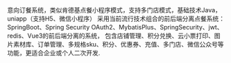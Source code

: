 意向订餐系统，类似肯德基点餐小程序模式，支持多门店模式，基础技术Java，uniapp（支持H5、微信小程序）
采用当前流行技术组合的前后端分离点餐系统： SpringBoot、Spring Security OAuth2、MybatisPlus、SpringSecurity、jwt、redis、Vue3的前后端分离的系统， 
包含店铺管理、积分兑换、云小票打印、图片素材库、订单管理、多规格sku、积分、优惠券、充值、多门店、微信公众号等功能，更适合企业或个人二次开发.